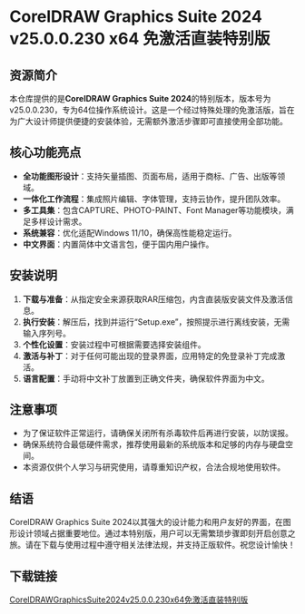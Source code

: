 # CorelDRAW Graphics Suite 2024 v25.0.0.230 x64 免激活直装特别版

## 资源简介

本仓库提供的是**CorelDRAW Graphics Suite 2024**的特别版本，版本号为v25.0.0.230，专为64位操作系统设计。这是一个经过特殊处理的免激活版，旨在为广大设计师提供便捷的安装体验，无需额外激活步骤即可直接使用全部功能。

## 核心功能亮点

- **全功能图形设计**：支持矢量插图、页面布局，适用于商标、广告、出版等领域。
- **一体化工作流程**：集成照片编辑、字体管理，支持云协作，提升团队效率。
- **多工具集**：包含CAPTURE、PHOTO-PAINT、Font Manager等功能模块，满足多样设计需求。
- **系统兼容**：优化适配Windows 11/10，确保高性能稳定运行。
- **中文界面**：内置简体中文语言包，便于国内用户操作。

## 安装说明

1. **下载与准备**：从指定安全来源获取RAR压缩包，内含直装版安装文件及激活信息。
2. **执行安装**：解压后，找到并运行“Setup.exe”，按照提示进行离线安装，无需输入序列号。
3. **个性化设置**：安装过程中可根据需要选择安装组件。
4. **激活与补丁**：对于任何可能出现的登录界面，应用特定的免登录补丁完成激活。
5. **语言配置**：手动将中文补丁放置到正确文件夹，确保软件界面为中文。

## 注意事项

- 为了保证软件正常运行，请确保关闭所有杀毒软件后再进行安装，以防误报。
- 确保系统符合最低硬件需求，推荐使用最新的系统版本和足够的内存与硬盘空间。
- 本资源仅供个人学习与研究使用，请尊重知识产权，合法合规地使用软件。

## 结语

CorelDRAW Graphics Suite 2024以其强大的设计能力和用户友好的界面，在图形设计领域占据重要地位。通过本特别版，用户可以无需繁琐步骤即刻开启创意之旅。请在下载与使用过程中遵守相关法律法规，并支持正版软件。祝您设计愉快！

## 下载链接

[CorelDRAWGraphicsSuite2024v25.0.0.230x64免激活直装特别版](https://pan.quark.cn/s/ae08e358c837)